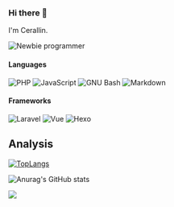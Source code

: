 ### Hi there 👋

I'm Cerallin.

![Newbie programmer](https://img.shields.io/badge/Newbie_programmer-FCC624?style=for-the-badge&logo=Linux&logoColor=black)

#### Languages

![PHP](https://img.shields.io/badge/PHP-777BB4?style=for-the-badge&logo=php&logoColor=white)
![JavaScript](https://img.shields.io/badge/JavaScript-323330?style=for-the-badge&logo=javascript&logoColor=F7DF1E)
![GNU Bash](https://img.shields.io/badge/GNU%20Bash-4EAA25?style=for-the-badge&logo=GNU%20Bash&logoColor=white)
![Markdown](https://img.shields.io/badge/Markdown-000000?style=for-the-badge&logo=markdown&logoColor=white)

#### Frameworks

![Laravel](https://img.shields.io/badge/Laravel-FF2D20?style=for-the-badge&logo=laravel&logoColor=white)
![Vue](https://img.shields.io/badge/Vue.js-35495E?style=for-the-badge&logo=vuedotjs&logoColor=4FC08D)
![Hexo](https://img.shields.io/badge/Hexo-0E83CD?style=for-the-badge&logo=hexo&logoColor=white)

## Analysis

[![TopLangs](https://github-readme-stats.vercel.app/api/top-langs/?username=cerallin&layout=compact&hide=shell,HTML)](https://github.com/anuraghazra/github-readme-stats)

![Anurag's GitHub stats](https://github-readme-stats.vercel.app/api?username=cerallin&show_icons=true&bg_color=30,e96443,904e95&title_color=fff&text_color=fff)

![](https://github-profile-trophy.vercel.app/?username=cerallin&theme=flat&column=7&margin-w=10)
